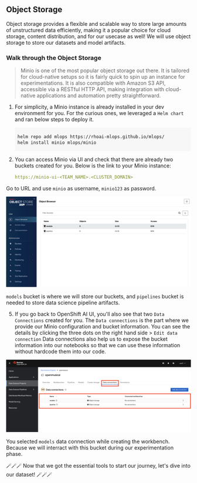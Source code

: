 ## Object Storage

Object storage provides a flexible and scalable way to store large amounts of unstructured data efficiently, making it a popular choice for cloud storage, content distribution, and for our usecase as well! We will use object storage to store our datasets and model artifacts.

### Walk through the Object Storage

> Minio is one of the most popular object storage out there. It is tailored for cloud-native setups so it is fairly quick to spin up an instance for experimentations. It is also compatible with Amazon S3 API, accessible via a RESTful HTTP API, making integration with cloud-native applications and automation pretty straightforward.


1. For simplicity, a Minio instance is already installed in your dev environment for you. For the curious ones, we leveraged a `Helm chart` and ran below steps to deploy it.

    <div class="highlight" style="background: #f7f7f7">
    <pre><code class="language-yaml">
    helm repo add mlops https://rhoai-mlops.github.io/mlops/
    helm install minio mlops/minio
    </code></pre></div>

4. You can access Minio via UI and check that there are already two buckets created for you. Below is the link to your Minio instance:

    ```yaml
    https://minio-ui-<TEAM_NAME>.<CLUSTER_DOMAIN>
    ```

Go to URL and use `minio` as username, `minio123` as password.

![minio-ui.png](./images/minio-ui.png)

`models` bucket is where we will store our buckets, and `pipelines` bucket is needed to store data science pipeline artifacts.

5. If you go back to OpenShift AI UI, you'll also see that two `Data Connections` created for you. The `Data connections` is the part where we provide our Minio configuration and bucket information. You can see the details by clicking the three dots on the right hand side > `Edit data connection`  Data connections also help us to expose the bucket information into our notebooks so that we can use these information without hardcode them into our code.

![data-connections.png](./images/data-connections.png)

You selected `models` data connection while creating the workbench. Because we will interract with this bucket during our experimentation phase.


 🪄🪄🪄 Now that we got the essential tools to start our journey, let's dive into our dataset! 🪄🪄🪄